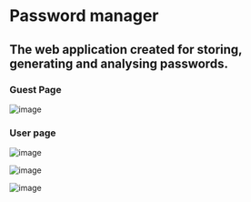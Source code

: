 # Password manager

## The web application created for storing, generating and analysing passwords. 

### Guest Page
![image](https://github.com/Zarathustra4/password-manager/assets/68013193/92756a36-ebec-4298-b5bb-6ce80a93d919)

### User page
![image](https://github.com/Zarathustra4/password-manager/assets/68013193/941b2f24-a720-4064-8641-f69dbe074dc3)

![image](https://github.com/Zarathustra4/password-manager/assets/68013193/d8e4eb1b-f205-4953-83d3-0ba96cead2d6)

![image](https://github.com/Zarathustra4/password-manager/assets/68013193/483b5f4e-a6c9-4859-9c54-56cebb7cd417)
